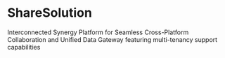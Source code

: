 # ShareSolution
Interconnected Synergy Platform for Seamless Cross-Platform Collaboration and Unified Data Gateway featuring multi-tenancy support capabilities

